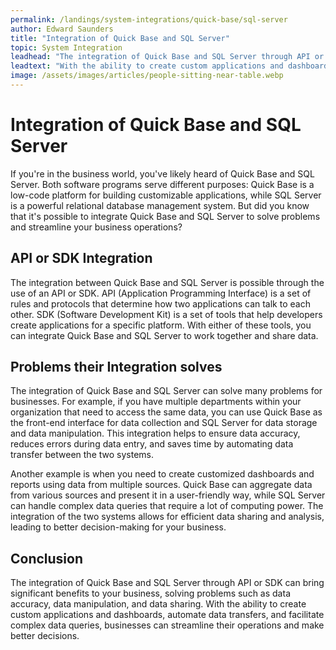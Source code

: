 ```yaml
---
permalink: /landings/system-integrations/quick-base/sql-server
author: Edward Saunders
title: "Integration of Quick Base and SQL Server"
topic: System Integration
leadhead: "The integration of Quick Base and SQL Server through API or SDK can bring significant benefits to your business, solving problems such as data accuracy, data manipulation, and data sharing"
leadtext: "With the ability to create custom applications and dashboards, automate data transfers, and facilitate complex data queries, businesses can streamline their operations and make better decisions."
image: /assets/images/articles/people-sitting-near-table.webp
---
```

<div class="arttext">
<h1>Integration of Quick Base and SQL Server</h1>

<p>If you're in the business world, you've likely heard of Quick Base and SQL Server. Both software programs serve different purposes: Quick Base is a low-code platform for building customizable applications, while SQL Server is a powerful relational database management system. But did you know that it's possible to integrate Quick Base and SQL Server to solve problems and streamline your business operations? </p>

<h2>API or SDK Integration</h2>

<p>The integration between Quick Base and SQL Server is possible through the use of an API or SDK. API (Application Programming Interface) is a set of rules and protocols that determine how two applications can talk to each other. SDK (Software Development Kit) is a set of tools that help developers create applications for a specific platform. With either of these tools, you can integrate Quick Base and SQL Server to work together and share data. </p>

<h2>Problems their Integration solves</h2>

<p>The integration of Quick Base and SQL Server can solve many problems for businesses. For example, if you have multiple departments within your organization that need to access the same data, you can use Quick Base as the front-end interface for data collection and SQL Server for data storage and data manipulation. This integration helps to ensure data accuracy, reduces errors during data entry, and saves time by automating data transfer between the two systems. </p>

<p>Another example is when you need to create customized dashboards and reports using data from multiple sources. Quick Base can aggregate data from various sources and present it in a user-friendly way, while SQL Server can handle complex data queries that require a lot of computing power. The integration of the two systems allows for efficient data sharing and analysis, leading to better decision-making for your business. </p>

<h2>Conclusion</h2>

<p>The integration of Quick Base and SQL Server through API or SDK can bring significant benefits to your business, solving problems such as data accuracy, data manipulation, and data sharing. With the ability to create custom applications and dashboards, automate data transfers, and facilitate complex data queries, businesses can streamline their operations and make better decisions. </p>

</div>